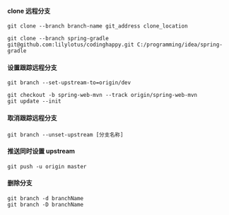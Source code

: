 #### clone 远程分支

```
git clone --branch branch-name git_address clone_location

git clone --branch spring-gradle git@github.com:lilylotus/codinghappy.git C:/programming/idea/spring-gradle
```

#### 设置跟踪远程分支

`git branch --set-upstream-to=origin/dev`

```
git checkout -b spring-web-mvn --track origin/spring-web-mvn
git update --init
```

#### 取消跟踪远程分支

`git branch --unset-upstream [分支名称]`

#### 推送同时设置 upstream

`git push -u origin master`

#### 删除分支

```
git branch -d branchName
git branch -D branchName
```

